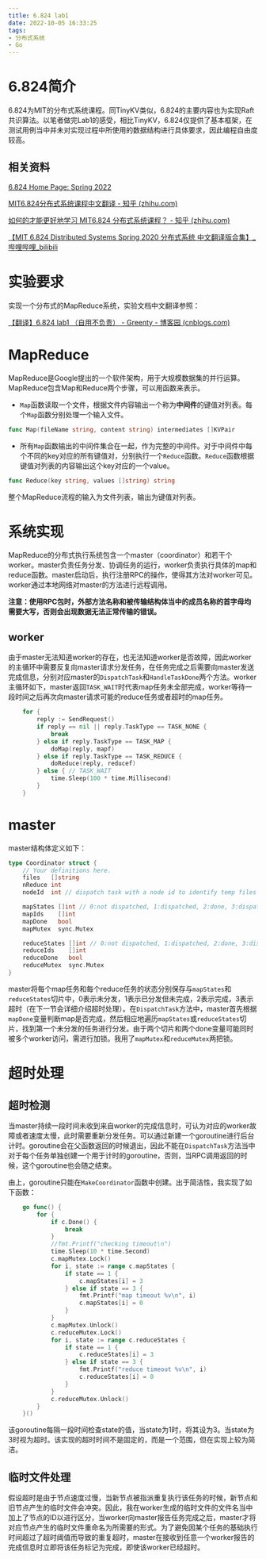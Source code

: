 ```yaml
---
title: 6.824 lab1
date: 2022-10-05 16:33:25
tags:
- 分布式系统
- Go
---
```


# 6.824简介

6.824为MIT的分布式系统课程。同TinyKV类似，6.824的主要内容也为实现Raft共识算法。以笔者做完Lab1的感受，相比TinyKV，6.824仅提供了基本框架，在测试用例当中并未对实现过程中所使用的数据结构进行具体要求，因此编程自由度较高。

<!-- more -->

## 相关资料

[6.824 Home Page: Spring 2022](https://pdos.csail.mit.edu/6.824/index.html)

[MIT6.824分布式系统课程中文翻译 - 知乎 (zhihu.com)](https://www.zhihu.com/column/c_1273718607160393728)

[如何的才能更好地学习 MIT6.824 分布式系统课程？ - 知乎 (zhihu.com)](https://www.zhihu.com/question/29597104)

[【MIT 6.824 Distributed Systems Spring 2020 分布式系统 中文翻译版合集】_哔哩哔哩_bilibili](https://www.bilibili.com/video/BV1x7411M7Sf/?vd_source=9d62693ecec9580875ee46c2c032eb29)

# 实验要求

实现一个分布式的MapReduce系统，实验文档中文翻译参照：

[【翻译】6.824 lab1 （自用不负责） - Greenty - 博客园 (cnblogs.com)](https://www.cnblogs.com/greenty1208/p/13161064.html)

# MapReduce

MapReduce是Google提出的一个软件架构，用于大规模数据集的并行运算。MapReduce包含Map和Reduce两个步骤，可以用函数来表示。

- `Map`函数读取一个文件，根据文件内容输出一个称为**中间件**的键值对列表。每个`Map`函数分别处理一个输入文件。

```go
func Map(fileName string, content string) intermediates []KVPair
```

- 所有`Map`函数输出的中间件集合在一起，作为完整的中间件。对于中间件中每个不同的key对应的所有键值对，分别执行一个`Reduce`函数。`Reduce`函数根据键值对列表的内容输出这个key对应的一个value。

```go
func Reduce(key string, values []string) string
```

整个MapReduce流程的输入为文件列表，输出为键值对列表。



# 系统实现

MapReduce的分布式执行系统包含一个master（coordinator）和若干个worker。master负责任务分发、协调任务的运行，worker负责执行具体的map和reduce函数。master启动后，执行注册RPC的操作，使得其方法对worker可见。worker通过本地网络对master的方法进行远程调用。

**注意：使用RPC包时，外部方法名称和被传输结构体当中的成员名称的首字母均需要大写，否则会出现数据无法正常传输的错误。**

## worker

由于master无法知道worker的存在，也无法知道worker是否故障，因此worker的主循环中需要反复向master请求分发任务，在任务完成之后需要向master发送完成信息，分别对应master的`DispatchTask`和`HandleTaskDone`两个方法。worker主循环如下，master返回`TASK_WAIT`时代表map任务未全部完成，worker等待一段时间之后再次向master请求可能的reduce任务或者超时的map任务。

```go
    for {
        reply := SendRequest()
        if reply == nil || reply.TaskType == TASK_NONE {
            break
        } else if reply.TaskType == TASK_MAP {
            doMap(reply, mapf)
        } else if reply.TaskType == TASK_REDUCE {
            doReduce(reply, reducef)
        } else { // TASK_WAIT
            time.Sleep(100 * time.Millisecond)
        }
    }
```

# master

master结构体定义如下：

```go
type Coordinator struct {
    // Your definitions here.
    files   []string
    nReduce int
    nodeId  int // dispatch task with a node id to identify temp files generated by different nodes

    mapStates []int // 0:not dispatched, 1:dispatched, 2:done, 3:dispatched_timeout
    mapIds    []int
    mapDone   bool
    mapMutex  sync.Mutex

    reduceStates []int // 0:not dispatched, 1:dispatched, 2:done, 3:dispatched_timeout
    reduceIds    []int
    reduceDone   bool
    reduceMutex  sync.Mutex
}
```

master将每个map任务和每个reduce任务的状态分别保存与`mapStates`和`reduceStates`切片中，0表示未分发，1表示已分发但未完成，2表示完成，3表示超时（在下一节会详细介绍超时处理）。在`DispatchTask`方法中，master首先根据`mapDone`变量判断map是否完成，然后相应地遍历`mapStates`或`reduceStates`切片，找到第一个未分发的任务进行分发。由于两个切片和两个done变量可能同时被多个worker访问，需进行加锁。我用了`mapMutex`和`reduceMutex`两把锁。

# 超时处理

## 超时检测

当master持续一段时间未收到来自worker的完成信息时，可认为对应的worker故障或者速度太慢，此时需要重新分发任务。可以通过新建一个goroutine进行后台计时。goroutine会在父函数返回的时候退出，因此不能在`DispatchTask`方法当中对于每个任务单独创建一个用于计时的goroutine，否则，当RPC调用返回的时候，这个goroutine也会随之结束。

由上，goroutine只能在`MakeCoordinator`函数中创建。出于简洁性，我实现了如下函数：

```go
    go func() {
        for {
            if c.Done() {
                break
            }
            //fmt.Printf("checking timeout\n")
            time.Sleep(10 * time.Second)
            c.mapMutex.Lock()
            for i, state := range c.mapStates {
                if state == 1 {
                    c.mapStates[i] = 3
                } else if state == 3 {
                    fmt.Printf("map timeout %v\n", i)
                    c.mapStates[i] = 0
                }
            }
            c.mapMutex.Unlock()
            c.reduceMutex.Lock()
            for i, state := range c.reduceStates {
                if state == 1 {
                    c.reduceStates[i] = 3
                } else if state == 3 {
                    fmt.Printf("reduce timeout %v\n", i)
                    c.reduceStates[i] = 0
                }
            }
            c.reduceMutex.Unlock()
        }
    }()
```

该goroutine每隔一段时间检查state的值，当state为1时，将其设为3。当state为3时视为超时。该实现的超时时间不是固定的，而是一个范围，但在实现上较为简洁。

## 临时文件处理

假设超时是由于节点速度过慢，当新节点被指派重复执行该任务的时候，新节点和旧节点产生的临时文件会冲突。因此，我在worker生成的临时文件的文件名当中加上了节点的ID以进行区分，当worker向master报告任务完成之后，master才将对应节点产生的临时文件重命名为所需要的形式。为了避免因某个任务的基础执行时间超过了超时阈值而导致的重复超时，master在接收到任意一个worker报告的完成信息时立即将该任务标记为完成，即使该worker已经超时。
